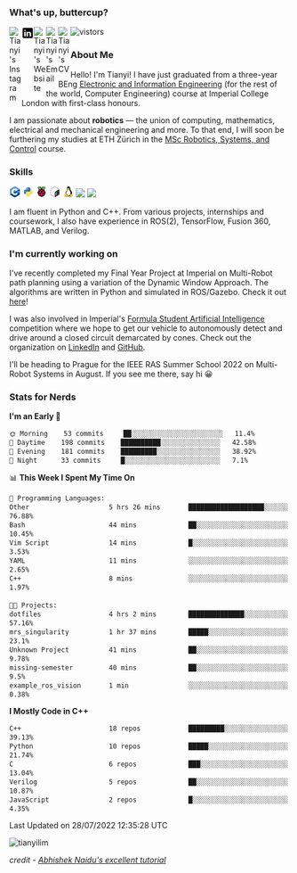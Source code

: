 ### What's up, buttercup?
<a href="https://www.instagram.com/stratosphere._/">
  <img align="left" alt="Tianyi's Instagram" width="22px" src="https://raw.githubusercontent.com/simple-icons/simple-icons/develop/icons/instagram.svg" />
</a>
<a href="https://www.linkedin.com/in/tianyilim/">
  <img align="left" alt="Tianyi's LinkedIn" width="22px" src="https://raw.githubusercontent.com/simple-icons/simple-icons/develop/icons/linkedin.svg" />
</a>
<a href="https://tianyilim.github.io/">
  <img align="left" alt="Tianyi's Website" width="22px" src="https://raw.githubusercontent.com/simple-icons/simple-icons/develop/icons/internetexplorer.svg" />
</a>
<a href="0.tianyi.lim@gmail.com">
  <img align="left" alt="Tianyi's Email" width="22px" src="https://raw.githubusercontent.com/simple-icons/simple-icons/develop/icons/gmail.svg" />
</a>
<a href="https://tianyilim.github.io/assets/TianyiLim_CV.pdf">
  <img align="left" alt="Tianyi's CV" width="22px" src="https://raw.githubusercontent.com/simple-icons/simple-icons/develop/icons/adobeacrobatreader.svg" />
</a>

![vistors](https://visitor-badge.glitch.me/badge?page_id=tianyilim.tianyilim)

### About Me
Hello! I'm Tianyi! I have just graduated from a three-year BEng [Electronic and Information Engineering](https://www.imperial.ac.uk/electrical-engineering/study/undergraduate/electronic-and-information-engineering/) (for the rest of the world, Computer Engineering) course at Imperial College London with first-class honours.

I am passionate about **robotics** &mdash; the union of computing, mathematics, electrical and mechanical engineering and more. To that end, I will soon be furthering my studies at ETH Zürich in the [MSc Robotics, Systems, and Control](https://master-robotics.ethz.ch/) course.

### Skills
<code><img height="20" src="https://raw.githubusercontent.com/devicons/devicon/master/icons/cplusplus/cplusplus-original.svg"></code>
<code><img height="20" src="https://raw.githubusercontent.com/devicons/devicon/master/icons/python/python-original.svg"></code>
<code><img height="20" src="https://raw.githubusercontent.com/devicons/devicon/master/icons/raspberrypi/raspberrypi-original.svg"></code>
<code><img height="20" src="https://raw.githubusercontent.com/devicons/devicon/master/icons/bash/bash-original.svg"></code>
<code><img height="20" src="https://raw.githubusercontent.com/devicons/devicon/master/icons/linux/linux-original.svg"></code>
<code><img height="20" src="https://upload.wikimedia.org/wikipedia/commons/1/15/Robot_Operating_System_logo.svg"></code>
<code><img height="20" src="http://classic.gazebosim.org/assets/logos/gazebo_icon_pos-76b768ca51b0c24a5e5ddeb5a844baf3a3efc83e42affae355ed6ce9326707e4.svg"></code>

I am fluent in Python and C++. From various projects, internships and coursework, I also have experience in ROS(2), TensorFlow, Fusion 360, MATLAB, and Verilog.

### I'm currently working on
I've recently completed my Final Year Project at Imperial on Multi-Robot path planning using a variation of the Dynamic Window Approach. The algorithms are written in Python and simulated in ROS/Gazebo. Check it out [here](https://github.com/tianyilim/ic-fyp)!

I was also involved in Imperial's [Formula Student Artificial Intelligence](https://www.imeche.org/events/formula-student/team-information/fs-ai) competition where we hope to get our vehicle to autonomously detect and drive around a closed circuit demarcated by cones. Check out the organization on [LinkedIn](https://www.linkedin.com/company/imperial-driverless/?trk=similar-pages) and [GitHub](https://github.com/Imperial-Driverless).

I'll be heading to Prague for the IEEE RAS Summer School 2022 on Multi-Robot Systems in August. If you see me there, say hi 😀

### Stats for Nerds
<!--START_SECTION:waka-->
**I'm an Early 🐤** 

```text
🌞 Morning    53 commits     ██░░░░░░░░░░░░░░░░░░░░░░░   11.4% 
🌆 Daytime    198 commits    ██████████░░░░░░░░░░░░░░░   42.58% 
🌃 Evening    181 commits    █████████░░░░░░░░░░░░░░░░   38.92% 
🌙 Night      33 commits     █░░░░░░░░░░░░░░░░░░░░░░░░   7.1%

```


📊 **This Week I Spent My Time On** 

```text
💬 Programming Languages: 
Other                    5 hrs 26 mins       ███████████████████░░░░░░   76.88% 
Bash                     44 mins             ██░░░░░░░░░░░░░░░░░░░░░░░   10.45% 
Vim Script               14 mins             █░░░░░░░░░░░░░░░░░░░░░░░░   3.53% 
YAML                     11 mins             ░░░░░░░░░░░░░░░░░░░░░░░░░   2.65% 
C++                      8 mins              ░░░░░░░░░░░░░░░░░░░░░░░░░   1.97%

🐱‍💻 Projects: 
dotfiles                 4 hrs 2 mins        ██████████████░░░░░░░░░░░   57.16% 
mrs_singularity          1 hr 37 mins        █████░░░░░░░░░░░░░░░░░░░░   23.1% 
Unknown Project          41 mins             ██░░░░░░░░░░░░░░░░░░░░░░░   9.78% 
missing-semester         40 mins             ██░░░░░░░░░░░░░░░░░░░░░░░   9.5% 
example_ros_vision       1 min               ░░░░░░░░░░░░░░░░░░░░░░░░░   0.38%

```

**I Mostly Code in C++** 

```text
C++                      18 repos            █████████░░░░░░░░░░░░░░░░   39.13% 
Python                   10 repos            █████░░░░░░░░░░░░░░░░░░░░   21.74% 
C                        6 repos             ███░░░░░░░░░░░░░░░░░░░░░░   13.04% 
Verilog                  5 repos             ██░░░░░░░░░░░░░░░░░░░░░░░   10.87% 
JavaScript               2 repos             █░░░░░░░░░░░░░░░░░░░░░░░░   4.35%

```



 Last Updated on 28/07/2022 12:35:28 UTC
<!--END_SECTION:waka-->
<p align="left"> <img src="https://github-readme-stats.vercel.app/api?username=tianyilim&show_icons=true&theme=gotham" alt="tianyilim" />

*credit - [Abhishek Naidu's excellent tutorial](https://github.com/abhisheknaiidu)*
